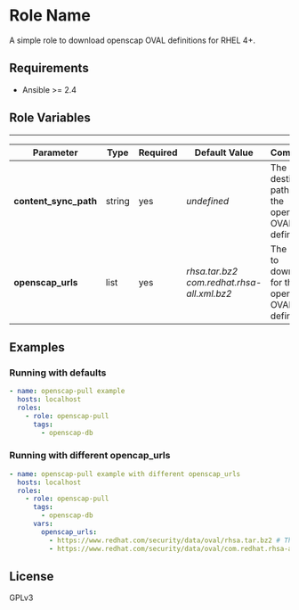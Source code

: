 Role Name
=========

A simple role to download openscap OVAL definitions for RHEL 4+.

Requirements
------------

- Ansible >= 2.4

Role Variables
--------------
--------------

| Parameter | Type | Required |  Default Value | Comments |
| --------- | ---- | -------- | -------------- | -------- |
| **content_sync_path** | string | yes | *undefined* | The destination path for the openscap OVAL definitions |
| **openscap_urls** | list | yes | *rhsa.tar.bz2<br />com.redhat.rhsa-all.xml.bz2* | The URLs to download for the openscap OVAL definitions |

Examples
--------

### Running with defaults
```yaml
- name: openscap-pull example
  hosts: localhost
  roles:
    - role: openscap-pull
      tags:
        - openscap-db
```

### Running with different opencap_urls
```yaml
- name: openscap-pull example with different openscap_urls
  hosts: localhost
  roles:
    - role: openscap-pull
      tags:
        - openscap-db
      vars:
        openscap_urls:
          - https://www.redhat.com/security/data/oval/rhsa.tar.bz2 # This is the default
          - https://www.redhat.com/security/data/oval/com.redhat.rhsa-all.xml.bz2 # This is the default
```

License
-------

GPLv3
